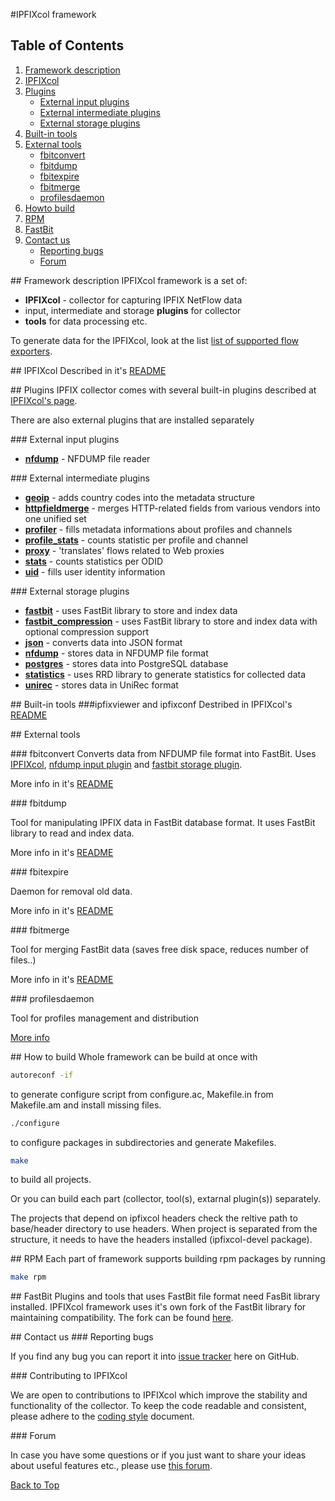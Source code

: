#<a name="top"></a>IPFIXcol framework

## Table of Contents
1.  [Framework description](#desc)
2.  [IPFIXcol](#ipfixcol)
3.  [Plugins](#plugins)
    *  [External input plugins](#exin)
    *  [External intermediate plugins](#exmed)
    *  [External storage plugins](#exout)
4.  [Built-in tools](#btools)
5.  [External tools](#extools)
    *  [fbitconvert](#fbitconvert)
    *  [fbitdump](#fbitdump)
    *  [fbitexpire](#fbitexpire)
    *  [fbitmerge](#fbitmerge)
	*  [profilesdaemon](#profilesdaemon)
6.  [Howto build](#build)
7.  [RPM](#rpm)
8.  [FastBit](#fastbit)
9.  [Contact us](#contact)
    *  [Reporting bugs](#bug)
    *  [Forum](#mailing)

##<a name="desc"></a> Framework description
IPFIXcol framework is a set of:

* **IPFIXcol** - collector for capturing IPFIX NetFlow data
* input, intermediate and storage **plugins** for collector
* **tools** for data processing etc.

To generate data for the IPFIXcol, look at the list [list of supported flow exporters](https://github.com/CESNET/ipfixcol/wiki/Supported-Flow-Exporters).

##<a name="ipfixcol"></a> IPFIXcol
Described in it's [README](base/)

##<a name="plugins"></a> Plugins
IPFIX collector comes with several built-in plugins described at [IPFIXcol's page](base/).

There are also external plugins that are installed separately

###<a name="exin"></a> External input plugins
* **[nfdump](plugins/input/nfdump)** - NFDUMP file reader

###<a name="exmed"></a> External intermediate plugins
* **[geoip](plugins/intermediate/geoip)** - adds country codes into the metadata structure
* **[httpfieldmerge](plugins/intermediate/httpfieldmerge)** - merges HTTP-related fields from various vendors into one unified set
* **[profiler](plugins/intermediate/profiler)** - fills metadata informations about profiles and channels
* **[profile_stats](plugins/intermediate/profile_stats)** - counts statistic per profile and channel
* **[proxy](plugins/intermediate/proxy)** - 'translates' flows related to Web proxies
* **[stats](plugins/intermediate/stats)** - counts statistics per ODID
* **[uid](plugins/intermediate/uid)** - fills user identity information

###<a name="exout"></a> External storage plugins
* **[fastbit](plugins/storage/fastbit)** - uses FastBit library to store and index data
* **[fastbit_compression](plugins/storage/fastbit_compression)** - uses FastBit library to store and index data with optional compression support
* **[json](plugins/storage/json)** - converts data into JSON format
* **[nfdump](plugins/storage/nfdump)** - stores data in NFDUMP file format
* **[postgres](plugins/storage/postgres)** - stores data into PostgreSQL database
* **[statistics](plugins/storage/statistics)** - uses RRD library to generate statistics for collected data
* **[unirec](plugins/storage/unirec)** - stores data in UniRec format

##<a name="btools"></a> Built-in tools
###ipfixviewer and ipfixconf
Destribed in IPFIXcol's [README](base/#tools)

##<a name="extools"></a> External tools

###<a name="fbitconvert"></a> fbitconvert
Converts data from NFDUMP file format into FastBit. Uses [IPFIXcol](base/), [nfdump input plugin](plugins/input/nfdump) and [fastbit storage plugin](plugins/storage/fastbit).

More info in it's [README](tools/fbitconvert/)

###<a name="fbitdump"></a> fbitdump

Tool for manipulating IPFIX data in FastBit database format. It uses FastBit library to read and index data.

More info in it's [README](tools/fbitdump/)

###<a name="fbitexpire"></a> fbitexpire

Daemon for removal old data.

More info in it's [README](tools/fbitexpire/)

###<a name="fbitmerge"></a> fbitmerge

Tool for merging FastBit data (saves free disk space, reduces number of files..)

More info in it's [README](tools/fbitmerge/)

###<a name="profilesdaemon"></a> profilesdaemon

Tool for profiles management and distribution

[More info](tools/profilesdaemon/)

##<a name="build"></a> How to build
Whole framework can be build at once with

```sh
autoreconf -if
```
to generate configure script from configure.ac, Makefile.in from Makefile.am and install missing files.

```sh
./configure
```
to configure packages in subdirectories and generate Makefiles. 

```sh
make
```
to build all projects.

Or you can build each part (collector, tool(s), extarnal plugin(s)) separately.

The projects that depend on ipfixcol headers check the reltive path to base/header directory to use headers. 
When project is separated from the structure, it needs to have the headers installed (ipfixcol-devel package).

##<a name="rpm"></a> RPM
Each part of framework supports building rpm packages by running

```sh
make rpm
```

##<a name="fastbit"></a> FastBit
Plugins and tools that uses FastBit file format need FasBit library installed. IPFIXcol framework uses it's own fork of the FastBit library for maintaining compatibility. The fork can be found [here](https://github.com/SecDorks/libfastbit).

##<a name="contact"></a> Contact us
###<a name="bug"></a> Reporting bugs

If you find any bug you can report it into [issue tracker](https://github.com/SecDorks/ipfixcol/issues) here on GitHub.

###<a name="contribution"></a> Contributing to IPFIXcol

We are open to contributions to IPFIXcol which improve the stability and functionality of the collector. To keep the code readable and consistent, please adhere to the [coding style](coding_style.md) document. 

###<a name="mailing"></a> Forum

In case you have some questions or if you just want to share your ideas about useful features etc., please use [this forum](https://groups.google.com/forum/#!forum/ipfixcol).

[Back to Top](#top)
